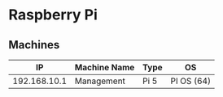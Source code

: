 # Raspberry Pi

## Machines

|IP|Machine Name|Type|OS|
|--|------------|-----|--|
|192.168.10.1|Management|Pi 5|PI OS (64)|
